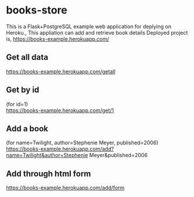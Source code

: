 # books-store

This is a Flask+PostgreSQL example web application for deplying on Heroku.,
This appliation can add and retrieve book details 
Deployed project is,
  https://books-example.herokuapp.com/

## Get all data
https://books-example.herokuapp.com/getall
  
## Get by id 
(for id=1)  
https://books-example.herokuapp.com/get/1
   
## Add a book
(for name=Twilight, author=Stephenie Meyer, published=2006)  
https://books-example.herokuapp.com/add?name=Twilight&author=Stephenie Meyer&published=2006
   
## Add through html form
https://books-example.herokuapp.com/add/form
